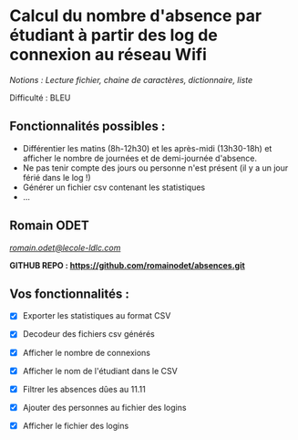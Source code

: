 # Calcul du nombre d'absence par étudiant à partir des log de connexion au réseau Wifi
*Notions : Lecture fichier, chaine de caractères, dictionnaire, liste*

Difficulté : BLEU
## Fonctionnalités possibles :
 - Différentier les matins (8h-12h30) et les après-midi (13h30-18h) et afficher le nombre de journées et de demi-journée d'absence.
 - Ne pas tenir compte des jours ou personne n'est présent (il y a un jour férié dans le log !)
 - Générer un fichier csv contenant les statistiques
 - ...

## Romain ODET
*romain.odet@lecole-ldlc.com*

**GITHUB REPO : https://github.com/romainodet/absences.git**

## Vos fonctionnalités :
- [x] Exporter les statistiques au format CSV
- [x] Decodeur des fichiers csv générés
- [x] Afficher le nombre de connexions
- [x] Afficher le nom de l'étudiant dans le CSV
- [x] Filtrer les absences dûes au 11.11
- [x] Ajouter des personnes au fichier des logins
- [x] Afficher le fichier des logins






